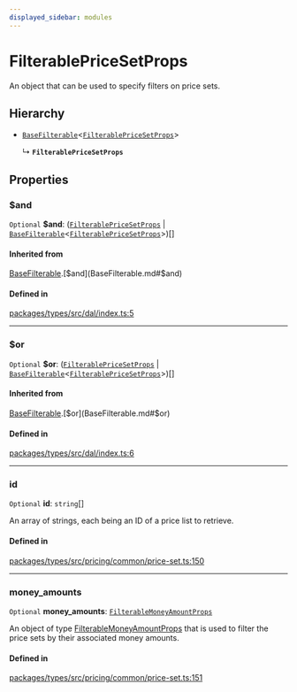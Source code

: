 ```yaml
---
displayed_sidebar: modules
---
```


# FilterablePriceSetProps

An object that can be used to specify filters on price sets.

## Hierarchy

- [`BaseFilterable`](BaseFilterable.md)<[`FilterablePriceSetProps`](FilterablePriceSetProps.md)\>

  ↳ **`FilterablePriceSetProps`**

## Properties

### $and

 `Optional` **$and**: ([`FilterablePriceSetProps`](FilterablePriceSetProps.md) \| [`BaseFilterable`](BaseFilterable.md)<[`FilterablePriceSetProps`](FilterablePriceSetProps.md)\>)[]

#### Inherited from

[BaseFilterable](BaseFilterable.md).[$and](BaseFilterable.md#$and)

#### Defined in

[packages/types/src/dal/index.ts:5](https://github.com/medusajs/medusa/blob/0350eeb0a1/packages/types/src/dal/index.ts#L5)

___

### $or

 `Optional` **$or**: ([`FilterablePriceSetProps`](FilterablePriceSetProps.md) \| [`BaseFilterable`](BaseFilterable.md)<[`FilterablePriceSetProps`](FilterablePriceSetProps.md)\>)[]

#### Inherited from

[BaseFilterable](BaseFilterable.md).[$or](BaseFilterable.md#$or)

#### Defined in

[packages/types/src/dal/index.ts:6](https://github.com/medusajs/medusa/blob/0350eeb0a1/packages/types/src/dal/index.ts#L6)

___

### id

 `Optional` **id**: `string`[]

An array of strings, each being an ID of a price list to retrieve.

#### Defined in

[packages/types/src/pricing/common/price-set.ts:150](https://github.com/medusajs/medusa/blob/0350eeb0a1/packages/types/src/pricing/common/price-set.ts#L150)

___

### money\_amounts

 `Optional` **money\_amounts**: [`FilterableMoneyAmountProps`](FilterableMoneyAmountProps.md)

An object of type [FilterableMoneyAmountProps](FilterableMoneyAmountProps.md) that is used to filter the price sets by their associated money amounts.

#### Defined in

[packages/types/src/pricing/common/price-set.ts:151](https://github.com/medusajs/medusa/blob/0350eeb0a1/packages/types/src/pricing/common/price-set.ts#L151)
